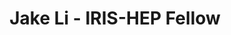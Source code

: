 ---
layout: fellow
pagetype: fellow
shortname: jakel2014
permalink: /fellows/jakel2014.html
fellow-name: Jake Li
title: Jake Li - IRIS-HEP Fellow
active: False
dates:
  start: 2022-06-06
  end: 2022-08-12
photo: /assets/images/team/fellows-2022/Jake-Li.jpg
institution: University of Illinois at Urbana-Champaign
e-mail: jli301@illinois.edu
project_title: ServiceX Dashboard
project_goal:
    This project will focus on developing a Juptyerhub plugin that will provide users access to a ServiceX dashboard. With this, users will be able to access ServiceX in a convenient manner outside of the main ServiceX dashboard. The goal will be to provide a possibility to monitor all the users' transforms and give access to the dashboard-like functionality that already exists on the website. A stretch goal of the project will be to add more existing features to the dashboard, such as an easier sorting of transforms or access to log forms in case data delivery goes wrong.
mentors:
  - Oksana Shadura (University of Nebarska-Lincoln)
  - Gordon Watts (University of Washington)
  - Alexander Held (University of Wisconsin-Madison)
  - Mason Proffit (University of Washington)
  - Benjamin Galwesky (University of Illinois at Urbana-Champaign)

proposal: /assets/pdf/fellows-2022/077-proposal-Jake-Li.pdf
presentations:
- title:  ServiceX Dashboard
  date: 2022-09-26
  url: https://indico.cern.ch/event/1199557/contributions/5064313/attachments/2516269/4326120/Jake%20Li%20-%20Final%20Presentation%20(IRIS-HEP%20Fellows).pdf
  meeting: IRIS-HEP Fellows Presentations 2022
  meetingurl: https://indico.cern.ch/event/1199557
  recordingurl: https://youtu.be/7-0WZZCtqJI
  focus-area: as
current_status: >
  <strong>January 2022</strong> - Data Science Consultant at Hipkins Inc
github-username: jakel2014
linkedin-profile: https://www.linkedin.com/in/jake-li-492316224/
---